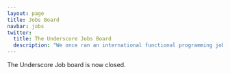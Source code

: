 ```yaml
---
layout: page
title: Jobs Board
navbar: jobs
twitter:
  title: The Underscore Jobs Board
  description: "We once ran an international functional programming job board specialising in Scala roles. Recruiting was a problem for the entire community. We did something about it!"
---
```


<div class="job-header">
  <p class="text-center">
    The Underscore Job board is now closed.
  </p>

</div>
